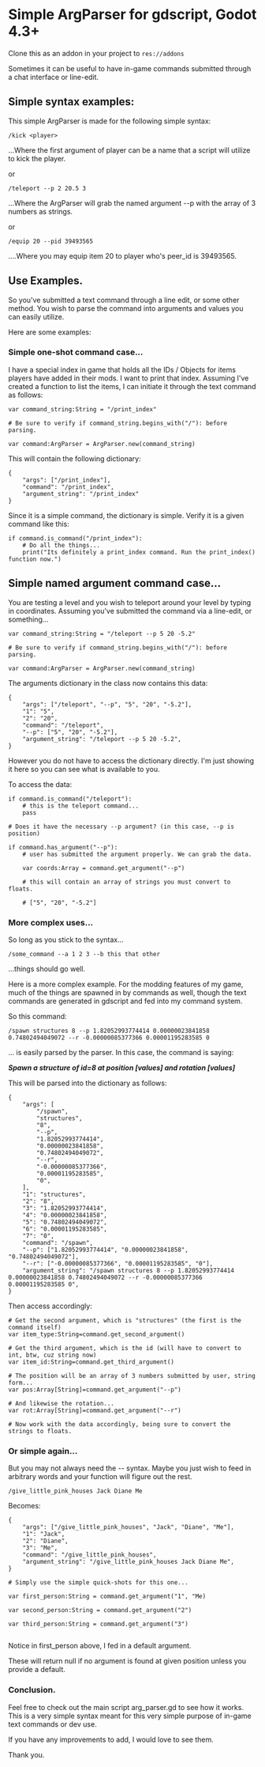 # Simple ArgParser for gdscript, Godot 4.3+


Clone this as an addon in your project to `res://addons`

Sometimes it can be useful to have in-game commands submitted through a chat 
interface or line-edit.

## Simple syntax examples:

This simple ArgParser is made for the following simple syntax:

```
/kick <player>
```

...Where the first argument of player can be a name that a script will utilize
to kick the player.

or 

```
/teleport --p 2 20.5 3
```

...Where the ArgParser will grab the named argument --p with the array of 3 numbers
as strings.

or 

```
/equip 20 --pid 39493565
```

....Where you may equip item 20 to player who's peer_id is 39493565.

## Use Examples.

So you've submitted a text command through a line edit, or some other method. 
You wish to parse the command into arguments and values you can easily utilize.

Here are some examples:

### Simple one-shot command case...

I have a special index in game that holds all the IDs / Objects for items 
players have added in their mods. I want to print that index. Assuming I've 
created a function to list the items, I can initiate it through the text command 
as follows:

```
var command_string:String = "/print_index"

# Be sure to verify if command_string.begins_with("/"): before parsing.

var command:ArgParser = ArgParser.new(command_string)

```

This will contain the following dictionary:
	
```
{
	"args": ["/print_index"], 
	"command": "/print_index", 
	"argument_string": "/print_index"
}

```
Since it is a simple command, the dictionary is simple. 
Verify it is a given command like this:

```
if command.is_command("/print_index"):
	# Do all the things...
	print("Its definitely a print_index command. Run the print_index() function now.")
```

## Simple named argument command case...

You are testing a level and you wish to teleport around your level by typing in
coordinates. Assuming you've submitted the command via a line-edit, or something...

```
var command_string:String = "/teleport --p 5 20 -5.2"

# Be sure to verify if command_string.begins_with("/"): before parsing.

var command:ArgParser = ArgParser.new(command_string)

```

The arguments dictionary in the class now contains this data:
	
```
{
	"args": ["/teleport", "--p", "5", "20", "-5.2"],
	"1": "5",
	"2": "20",
	"command": "/teleport",
	"--p": ["5", "20", "-5.2"],
	"argument_string": "/teleport --p 5 20 -5.2",
}

```
However you do not have to access the dictionary directly. I'm just showing it 
here so you can see what is available to you.

To access the data:
	
```
if command.is_command("/teleport"):
	# this is the teleport command...
	pass

# Does it have the necessary --p argument? (in this case, --p is position)

if command.has_argument("--p"):
	# user has submitted the argument properly. We can grab the data.
	
	var coords:Array = command.get_argument("--p")
	
	# this will contain an array of strings you must convert to floats.
	
	# ["5", "20", "-5.2"]

```

### More complex uses...

So long as you stick to the syntax...

```
/some_command --a 1 2 3 --b this that other
```

...things should go well.

Here is a more complex example. For the modding features of my game, much of 
the things are spawned in by commands as well, though the text commands are 
generated in gdscript and fed into my command system.

So this command:
	
```
/spawn structures 8 --p 1.82052993774414 0.00000023841858 0.74802494049072 --r -0.00000085377366 0.00001195283585 0
```

... is easily parsed by the parser. In this case, the command is saying:

***Spawn a structure of id=8 at position [values] and rotation [values]***

This will be parsed into the dictionary as follows:
	
```
{
	"args": [
		"/spawn",
		"structures",
		"8",
		"--p",
		"1.82052993774414",
		"0.00000023841858",
		"0.74802494049072",
		"--r",
		"-0.00000085377366",
		"0.00001195283585",
		"0",
	],
	"1": "structures",
	"2": "8",
	"3": "1.82052993774414",
	"4": "0.00000023841858",
	"5": "0.74802494049072",
	"6": "0.00001195283585",
	"7": "0",
	"command": "/spawn",
	"--p": ["1.82052993774414", "0.00000023841858", "0.74802494049072"],
	"--r": ["-0.00000085377366", "0.00001195283585", "0"],
	"argument_string": "/spawn structures 8 --p 1.82052993774414 0.00000023841858 0.74802494049072 --r -0.00000085377366 0.00001195283585 0",
}

```
Then access accordingly:
	
```
# Get the second argument, which is "structures" (the first is the command itself)
var item_type:String=command.get_second_argument()

# Get the third argument, which is the id (will have to convert to int, btw, cuz string now)
var item_id:String=command.get_third_argument()

# The position will be an array of 3 numbers submitted by user, string form...
var pos:Array[String]=command.get_argument("--p")

# And likewise the rotation...
var rot:Array[String]=command.get_argument("--r")

# Now work with the data accordingly, being sure to convert the strings to floats.
```
### Or simple again...

But you may not always need the --<command> syntax. Maybe you just wish to feed in
arbitrary words and your function will figure out the rest.

```
/give_little_pink_houses Jack Diane Me
```
Becomes:
```
{
	"args": ["/give_little_pink_houses", "Jack", "Diane", "Me"],
	"1": "Jack",
	"2": "Diane",
	"3": "Me",
	"command": "/give_little_pink_houses",
	"argument_string": "/give_little_pink_houses Jack Diane Me",
}

# Simply use the simple quick-shots for this one...

var first_person:String = command.get_argument("1", "Me)

var second_person:String = command.get_argument("2")

var third_person:String = command.get_argument("3")


```
Notice in first_person above, I fed in a default argument. 

These will return null if no argument is found at given position unless you 
provide a default.

### Conclusion.
Feel free to check out the main script arg_parser.gd to see how it works.
This is a very simple syntax meant for this very simple purpose of in-game 
text commands or dev use.

If you have any improvements to add, I would love to see them.

Thank you.
